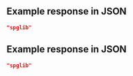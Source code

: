 ## Example response in JSON

```json
"spglib"
```

## Example response in JSON

```json
"spglib"
```

